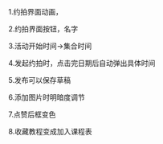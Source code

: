 1.约拍界面动画，

2.约拍界面按钮，名字

3.活动开始时间->集合时间

4.发起约拍时，点击完日期后自动弹出具体时间

5.发布可以保存草稿

6.添加图片时明暗度调节

7.点赞后框变色

8.收藏教程变成加入课程表